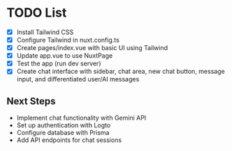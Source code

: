 # TODO List

- [x] Install Tailwind CSS
- [x] Configure Tailwind in nuxt.config.ts
- [x] Create pages/index.vue with basic UI using Tailwind
- [x] Update app.vue to use NuxtPage
- [x] Test the app (run dev server)
- [x] Create chat interface with sidebar, chat area, new chat button, message input, and differentiated user/AI messages

## Next Steps

- Implement chat functionality with Gemini API
- Set up authentication with Logto
- Configure database with Prisma
- Add API endpoints for chat sessions
